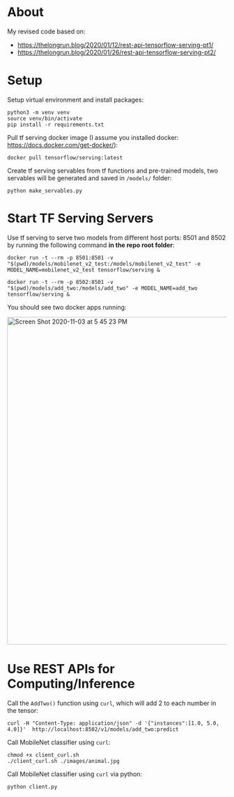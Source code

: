 # About

My revised code based on:

- https://thelongrun.blog/2020/01/12/rest-api-tensorflow-serving-pt1/
- https://thelongrun.blog/2020/01/26/rest-api-tensorflow-serving-pt2/


# Setup

Setup virtual environment and install packages:
```
python3 -m venv venv
source venv/bin/activate
pip install -r requirements.txt
```

Pull tf serving docker image (I assume you installed docker: https://docs.docker.com/get-docker/): 
```
docker pull tensorflow/serving:latest
```

Create tf serving servables from tf functions and pre-trained models, two servables will be generated and saved in `/models/` folder:

```
python make_servables.py
```

# Start TF Serving Servers

Use tf serving to serve two models from different host ports: 8501 and 8502 by running the following command **in the repo root folder**:
```
docker run -t --rm -p 8501:8501 -v "$(pwd)/models/mobilenet_v2_test:/models/mobilenet_v2_test" -e MODEL_NAME=mobilenet_v2_test tensorflow/serving &

docker run -t --rm -p 8502:8501 -v "$(pwd)/models/add_two:/models/add_two" -e MODEL_NAME=add_two tensorflow/serving &
```

You should see two docker apps running:

<img width="753" alt="Screen Shot 2020-11-03 at 5 45 23 PM" src="https://user-images.githubusercontent.com/595772/98048786-6c3f8b80-1dfc-11eb-808d-f4c0697305ae.png">

# Use REST APIs for Computing/Inference

Call the `AddTwo()` function using `curl`, which will add 2 to each number in the tensor:
```
curl -H "Content-Type: application/json" -d '{"instances":[1.0, 5.0, 4.0]}'  http://localhost:8502/v1/models/add_two:predict
```

Call MobileNet classifier using `curl`:
```
chmod +x client_curl.sh 
./client_curl.sh ./images/animal.jpg
```

Call MobileNet classifier using `curl` via python: 

```
python client.py
```



